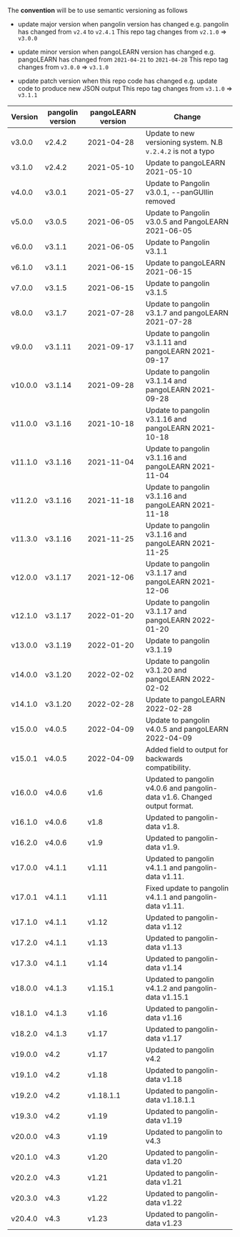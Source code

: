The **convention** will be to use semantic versioning as follows

* update major version when pangolin version has changed e.g. pangolin has changed from `v2.4` to `v2.4.1`
  This repo tag changes from `v2.1.0` => `v3.0.0`

* update minor version when pangoLEARN version has changed e.g. pangoLEARN has changed from  `2021-04-21`
  to  `2021-04-28`
  This repo tag changes from `v3.0.0` => `v3.1.0`

* update patch version when this repo code has changed e.g. update code to produce new JSON output This repo tag changes
  from `v3.1.0` => `v3.1.1`

| Version | pangolin version | pangoLEARN version | Change                                                                    |
|---------|------------------|--------------------|---------------------------------------------------------------------------|
| v3.0.0  | v2.4.2           | 2021-04-28         | Update to new versioning system. N.B `v.2.4.2` is not a typo              |
| v3.1.0  | v2.4.2           | 2021-05-10         | Update to pangoLEARN 2021-05-10                                           |
| v4.0.0  | v3.0.1           | 2021-05-27         | Update to Pangolin v3.0.1, --panGUIlin removed                            |
| v5.0.0  | v3.0.5           | 2021-06-05         | Update to Pangolin v3.0.5 and PangoLEARN 2021-06-05                       |
| v6.0.0  | v3.1.1           | 2021-06-05         | Update to Pangolin v3.1.1                                                 |
| v6.1.0  | v3.1.1           | 2021-06-15         | Update to pangoLEARN 2021-06-15                                           |
| v7.0.0  | v3.1.5           | 2021-06-15         | Update to pangolin v3.1.5                                                 |
| v8.0.0  | v3.1.7           | 2021-07-28         | Update to pangolin v3.1.7 and pangoLEARN 2021-07-28                       |
| v9.0.0  | v3.1.11          | 2021-09-17         | Update to pangolin v3.1.11 and pangoLEARN 2021-09-17                      |
| v10.0.0 | v3.1.14          | 2021-09-28         | Update to pangolin v3.1.14 and pangoLEARN 2021-09-28                      |
| v11.0.0 | v3.1.16          | 2021-10-18         | Update to pangolin v3.1.16 and pangoLEARN 2021-10-18                      |
| v11.1.0 | v3.1.16          | 2021-11-04         | Update to pangolin v3.1.16 and pangoLEARN 2021-11-04                      |
| v11.2.0 | v3.1.16          | 2021-11-18         | Update to pangolin v3.1.16 and pangoLEARN 2021-11-18                      |
| v11.3.0 | v3.1.16          | 2021-11-25         | Update to pangolin v3.1.16 and pangoLEARN 2021-11-25                      |
| v12.0.0 | v3.1.17          | 2021-12-06         | Update to pangolin v3.1.17 and pangoLEARN 2021-12-06                      |
| v12.1.0 | v3.1.17          | 2022-01-20         | Update to pangolin v3.1.17 and pangoLEARN 2022-01-20                      |
| v13.0.0 | v3.1.19          | 2022-01-20         | Update to pangolin v3.1.19                                                |
| v14.0.0 | v3.1.20          | 2022-02-02         | Update to pangolin v3.1.20 and pangoLEARN 2022-02-02                      |
| v14.1.0 | v3.1.20          | 2022-02-28         | Update to pangoLEARN 2022-02-28                                           |
| v15.0.0 | v4.0.5           | 2022-04-09         | Update to pangolin v4.0.5 and pangoLEARN 2022-04-09                       |
| v15.0.1 | v4.0.5           | 2022-04-09         | Added field to output for backwards compatibility.                        |
| v16.0.0 | v4.0.6           | v1.6               | Updated to pangolin v4.0.6 and pangolin-data v1.6. Changed output format. |
| v16.1.0 | v4.0.6           | v1.8               | Updated to pangolin-data v1.8.                                            |  
| v16.2.0 | v4.0.6           | v1.9               | Updated to pangolin-data v1.9.                                            |  
| v17.0.0 | v4.1.1           | v1.11              | Updated to pangolin v4.1.1 and pangolin-data v1.11.                       |
| v17.0.1 | v4.1.1           | v1.11              | Fixed update to pangolin v4.1.1 and pangolin-data v1.11.                  |
| v17.1.0 | v4.1.1           | v1.12              | Updated to pangolin-data v1.12                                            |
| v17.2.0 | v4.1.1           | v1.13              | Updated to pangolin-data v1.13                                            |
| v17.3.0 | v4.1.1           | v1.14              | Updated to pangolin-data v1.14                                            |
| v18.0.0 | v4.1.3           | v1.15.1            | Updated to pangolin v4.1.2 and pangolin-data v1.15.1                      |
| v18.1.0 | v4.1.3           | v1.16              | Updated to pangolin-data v1.16                                            |
| v18.2.0 | v4.1.3           | v1.17              | Updated to pangolin-data v1.17                                            |
| v19.0.0 | v4.2             | v1.17              | Updated to pangolin v4.2                                                  |
| v19.1.0 | v4.2             | v1.18              | Updated to pangolin-data v1.18                                            |
| v19.2.0 | v4.2             | v1.18.1.1          | Updated to pangolin-data v1.18.1.1                                        |
| v19.3.0 | v4.2             | v1.19              | Updated to pangolin-data v1.19                                            |
| v20.0.0 | v4.3             | v1.19              | Updated to pangolin to v4.3                                               |
| v20.1.0 | v4.3             | v1.20              | Updated to pangolin-data v1.20                                            |
| v20.2.0 | v4.3             | v1.21              | Updated to pangolin-data v1.21                                            |
| v20.3.0 | v4.3             | v1.22              | Updated to pangolin-data v1.22                                            |
| v20.4.0 | v4.3             | v1.23              | Updated to pangolin-data v1.23                                            |